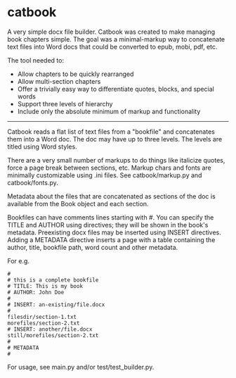 # catbook

A very simple docx file builder. Catbook was created to make managing book chapters simple. The goal was a minimal-markup way to concatenate text files into Word docs that could be converted to epub, mobi, pdf, etc.

The tool needed to:
* Allow chapters to be quickly rearranged
* Allow multi-section chapters
* Offer a trivially easy way to differentiate quotes, blocks, and special words
* Support three levels of hierarchy
* Include only the absolute minimum of markup and functionality
___

Catbook reads a flat list of text files from a "bookfile" and concatenates them into a Word doc. The doc may have up to three levels. The levels are titled using Word styles.

There are a very small number of markups to do things like italicize quotes, force a page break between sections, etc. Markup chars and fonts are minimally customizable using .ini files. See catbook/markup.py and catbook/fonts.py.

Metadata about the files that are concatenated as sections of the doc is available from the Book object and each section.

Bookfiles can have comments lines starting with #. You can specify the TITLE and AUTHOR using directives; they will be shown in the book's metadata. Preexisting docx files may be inserted using INSERT directives. Adding a METADATA directive inserts a page with a table containing the author, title, bookfile path, word count and other metadata.

For e.g.
```
#
# this is a complete bookfile
# TITLE: This is my book
# AUTHOR: John Doe
#
# INSERT: an-existing/file.docx
#
filesdir/section-1.txt
morefiles/section-2.txt
# INSERT: another/file.docx
still/morefiles/section-2.txt
#
# METADATA
#
```

For usage, see main.py and/or test/test_builder.py.





